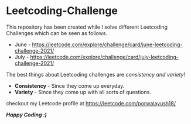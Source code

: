 # Leetcoding-Challenge

This repository has been created while I solve different Leetcoding Challenges which can be seen as follows.
* June - https://leetcode.com/explore/challenge/card/june-leetcoding-challenge-2021/
* July - https://leetcode.com/explore/challenge/card/july-leetcoding-challenge-2021/

The best things about Leetcoding challenges are *consistency and variety*!
* **Consistency** - Since they come up everyday.
* **Variety** - Since they come up with all sorts of questions.

checkout my Leetcode profile at https://leetcode.com/porwalayush18/

***Happy Coding :)***
